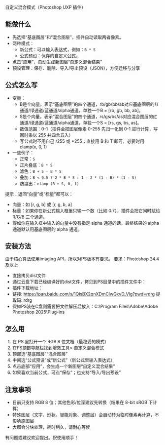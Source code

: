 自定义混合模式（Photoshop UXP 插件）
## 能做什么
- 先选择“基底图层”和“混合图层”，插件自动读取两者像素。
- 两种模式：
  - 新公式：可以输入表达式，例如：`B * S`
  - 公式预设：保存的自定义公式。
- 点击“应用”，自动生成新图层“自定义混合结果”
- 预设管理：保存、删除、导入/导出预设（JSON），方便迁移与分享

## 公式怎么写
- 变量：
  - B是个向量，表示“基底图层”的四个通道，rb/gb/bb/ab对应基底图层的红通道/绿通道/蓝通道/alpha通道，单独一个B = [rb, gb, bb, ab]。
  - S是个向量，表示“混合图层”的四个通道，rs/gs/bs/as对应混合图层的红通道/绿通道/蓝通道/alpha通道，单独一个S = [rs, gs, bs, as]。
  - 数值范围：0-1（插件会把图层像素 0-255 先归一化到 0-1 进行计算，写回时乘以 255 并四舍五入）
  - 写公式时不用自己 /255 或 *255；直接用 B 和 T 即可，必要时用 clamp(x, 0, 1)
- 一些例子：
  - 正常：`S`
  - 正片叠底：`B * S`
  - 滤色：`B + S - B * S`
  - 叠加：`B < 0.5 ? 2 * B * S : 1 - 2 * (1 - B) * (1 - S)`
  - 防溢出：`clamp (B + S, 0, 1)`

提示：返回“向量”或“标量”都可以：
- 向量：如 [r, g, b] 或 [r, g, b, a]
- 标量：如果你在新公式输入框里只输一个数（比如 0.7），插件会把它同时赋给 R/G/B 三个通道。
- 假如你在输入框中输入的向量中没有指定 alpha 通道的话，最终结果的 alpha 通道默认用基底图层的 alpha 通道。

## 安装方法
由于核心算法使用Imaging API，所以对PS版本有要求。
要求：Photoshop 24.4 及以上

- 直接拷贝dist文件
- 通过云盘下载已经编译好的dist文件，拷贝到PS目录中的插件文件中：
- 插件下载地址：
- 链接: https://pan.baidu.com/s/1QlsBX2qnXDmClwGxvD_Vlg?pwd=rdrg 提取码: rdrg
- 假如PS装在C盘则需要把文件解压后放入：C:\Program Files\Adobe\Adobe Photoshop 2025\Plug-ins

## 怎么用
1. 在 PS 里打开一个 RGB 8 位文档（最稳妥的模式）
2. 在PS顶部导航栏找到增效工具> 自定义混合模式
3. 顶部选“基底图层”“混合图层”
4. 中间选“公式预设”或“新公式”（新公式里输入表达式）
5. 点击底部“应用”，会生成一个新图层“自定义混合结果”
6. 如果喜欢当前公式，可点“保存”；也支持“导入/导出预设”

## 注意事项
- 目前只支持 RGB 8 位；其他色彩/位深建议先转换（结果在 8-bit sRGB 下计算）
- 特殊图层（文字、形状、智能对象、调整层）会自动转为临时像素再计算，不影响原图层
- 大图会分块处理，耗时稍久，请耐心等候


有问题或建议欢迎提出。祝使用顺手！
